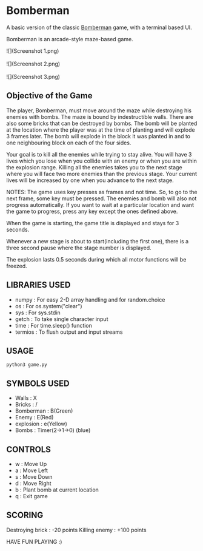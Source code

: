 # Bomberman
A basic version of the classic [Bomberman](https://www.retrogames.cz/play_085-NES.php?language=EN) game, with a terminal based UI.

Bomberman is an arcade-style maze-based game.

![](Screenshot 1.png)
<br><br>
![](Screenshot 2.png)
<br><br>
![](Screenshot 3.png)
## Objective of the Game
The player, Bomberman, must move around the maze while destroying his enemies with bombs. The maze is bound by indestructible walls. There are also some bricks that can be destroyed by bombs. The bomb will be planted at the location where the player was at the time of planting and will explode 3 frames later. The bomb will explode in the block it was planted in and to one neighbouring block on each of the four sides.

Your goal is to kill all the enemies while trying to stay alive. You will have 3 lives which you lose when you collide with an enemy or when you are within the explosion range. Killing all the enemies takes you to the next stage where you will face two more enemies than the previous stage. Your current lives will be increased by one when you advance to the next stage.

NOTES:
The game uses key presses as frames and not time. So, to go to the next frame, some key must be pressed. The enemies and bomb will also not progress automatically. If you want to wait at a particular location and want the game to progress, press any key except the ones defined above.

When the game is starting, the game title is displayed and stays for 3 seconds.

Whenever a new stage is about to start(including the first one), there is a three second pause where the stage number is displayed.

The explosion lasts 0.5 seconds during which all motor functions will be freezed.

## LIBRARIES USED
-  numpy       :      For easy 2-D array handling and for random.choice
-  os          :      For os.system("clear")
- sys         :      For sys.stdin
- getch       :      To take single character input
- time        :      For time.sleep() function
- termios     :      To flush output and input streams

## USAGE
```
python3 game.py
```

## SYMBOLS USED
- Walls      :      X
- Bricks     :      /
- Bomberman  :      B(Green)
- Enemy      :      E(Red)
- explosion  :      e(Yellow)
- Bombs      :      Timer(2->1->0) (blue)

## CONTROLS
- w    :    Move Up
- a    :    Move Left
- s    :    Move Down
- d    :    Move Right
- b    :    Plant bomb at current location
- q    :    Exit game

## SCORING
Destroying brick   :   -20 points
Killing enemy      :   +100 points


HAVE FUN PLAYING :)
